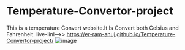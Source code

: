 # Temperature-Convertor-project
This is a temperature Convert website.It Is Convert both Celsius and Fahrenheit.
live-linl-->> https://er-ram-anuj.github.io/Temperature-Convertor-project/
![image](https://github.com/Er-Ram-Anuj/Temperature-Convertor-project/assets/121351615/c60eb76e-d1c1-4042-8ace-dc62303162c0)
